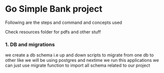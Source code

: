 # Go Simple Bank project 
Following are the steps and command and concepts used

Check resources folder for pdfs and other stuff 

### 1.  DB and migrations
we create a db schema i.e up and down scripts to migrate from one db to other like we will be using postgres and nextime we run this applications we can just use migrate function to import all schema related to our project


